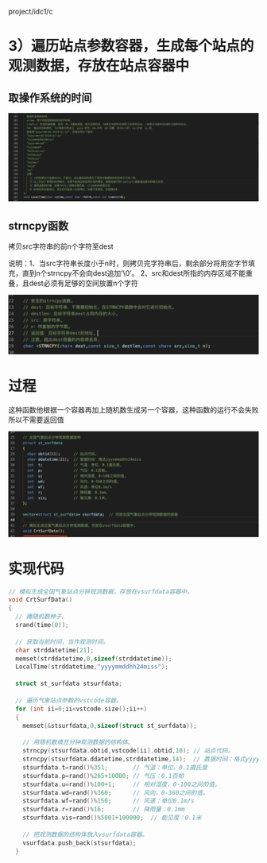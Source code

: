 project/idc1/c

3）遍历站点参数容器，生成每个站点的观测数据，存放在站点容器中
===

取操作系统的时间
---

![image-20230417221407755](images/image-20230417221407755.png)

strncpy函数
---

拷贝src字符串的前n个字符至dest

说明：1、当src字符串长度小于n时，则拷贝完字符串后，剩余部分将用空字节填充，直到n个strncpy不会向dest追加’\0’。
		    2、src和dest所指的内存区域不能重叠，且dest必须有足够的空间放置n个字符

![image-20230417221923337](images/image-20230417221923337.png)

过程
===

这种函数他根据一个容器再加上随机数生成另一个容器，这种函数的运行不会失败所以不需要返回值

![image-20230417215811075](images/image-20230417215811075.png)

实现代码
===



```c++
// 模拟生成全国气象站点分钟观测数据，存放在vsurfdata容器中。
void CrtSurfData()
{
  // 播随机数种子。
  srand(time(0));

  // 获取当前时间，当作观测时间。
  char strddatetime[21];
  memset(strddatetime,0,sizeof(strddatetime));
  LocalTime(strddatetime,"yyyymmddhh24miss");

  struct st_surfdata stsurfdata;

  // 遍历气象站点参数的vstcode容器。
  for (int ii=0;ii<vstcode.size();ii++)
  {
    memset(&stsurfdata,0,sizeof(struct st_surfdata));

    // 用随机数填充分钟观测数据的结构体。
    strncpy(stsurfdata.obtid,vstcode[ii].obtid,10); // 站点代码。
    strncpy(stsurfdata.ddatetime,strddatetime,14);  // 数据时间：格式yyyymmddhh24miss
    stsurfdata.t=rand()%351;       // 气温：单位，0.1摄氏度
    stsurfdata.p=rand()%265+10000; // 气压：0.1百帕
    stsurfdata.u=rand()%100+1;     // 相对湿度，0-100之间的值。
    stsurfdata.wd=rand()%360;      // 风向，0-360之间的值。
    stsurfdata.wf=rand()%150;      // 风速：单位0.1m/s
    stsurfdata.r=rand()%16;        // 降雨量：0.1mm
    stsurfdata.vis=rand()%5001+100000;  // 能见度：0.1米

    // 把观测数据的结构体放入vsurfdata容器。
    vsurfdata.push_back(stsurfdata);
  }
```

